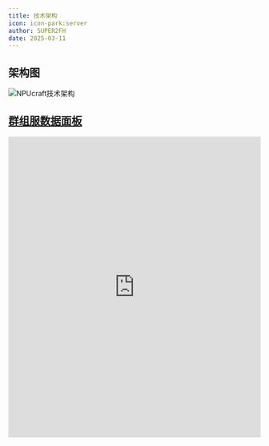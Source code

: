 ```yaml
---
title: 技术架构
icon: icon-park:server
author: SUPER2FH
date: 2025-03-11
---
```




## 架构图

![NPUcraft技术架构](https://cos.npucraft.com/2025/03/22/67de8680eef71.jpg)


## **[群组服数据面板](https://plan.npucraft.com)**
<iframe
src="https://plan.npucraft.com"
width="100%"
height="600px"
frameborder="0"
allowfullscreen>
</iframe>